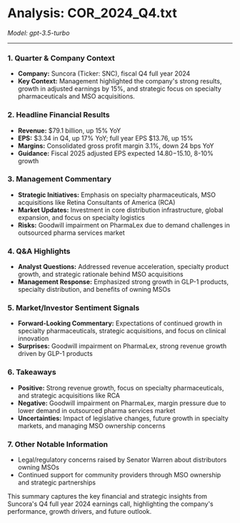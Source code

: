 # Analysis: COR_2024_Q4.txt

*Model: gpt-3.5-turbo*

---

### 1. Quarter & Company Context
- **Company:** Suncora (Ticker: SNC), fiscal Q4 full year 2024
- **Key Context:** Management highlighted the company's strong results, growth in adjusted earnings by 15%, and strategic focus on specialty pharmaceuticals and MSO acquisitions.

### 2. Headline Financial Results
- **Revenue:** $79.1 billion, up 15% YoY
- **EPS:** $3.34 in Q4, up 17% YoY; full year EPS $13.76, up 15%
- **Margins:** Consolidated gross profit margin 3.1%, down 24 bps YoY
- **Guidance:** Fiscal 2025 adjusted EPS expected $14.80-$15.10, 8-10% growth

### 3. Management Commentary
- **Strategic Initiatives:** Emphasis on specialty pharmaceuticals, MSO acquisitions like Retina Consultants of America (RCA)
- **Market Updates:** Investment in core distribution infrastructure, global expansion, and focus on specialty logistics
- **Risks:** Goodwill impairment on PharmaLex due to demand challenges in outsourced pharma services market

### 4. Q&A Highlights
- **Analyst Questions:** Addressed revenue acceleration, specialty product growth, and strategic rationale behind MSO acquisitions
- **Management Response:** Emphasized strong growth in GLP-1 products, specialty distribution, and benefits of owning MSOs

### 5. Market/Investor Sentiment Signals
- **Forward-Looking Commentary:** Expectations of continued growth in specialty pharmaceuticals, strategic acquisitions, and focus on clinical innovation
- **Surprises:** Goodwill impairment on PharmaLex, strong revenue growth driven by GLP-1 products

### 6. Takeaways
- **Positive:** Strong revenue growth, focus on specialty pharmaceuticals, and strategic acquisitions like RCA
- **Negative:** Goodwill impairment on PharmaLex, margin pressure due to lower demand in outsourced pharma services market
- **Uncertainties:** Impact of legislative changes, future growth in specialty markets, and managing MSO ownership concerns

### 7. Other Notable Information
- Legal/regulatory concerns raised by Senator Warren about distributors owning MSOs
- Continued support for community providers through MSO ownership and strategic partnerships

This summary captures the key financial and strategic insights from Suncora's Q4 full year 2024 earnings call, highlighting the company's performance, growth drivers, and future outlook.